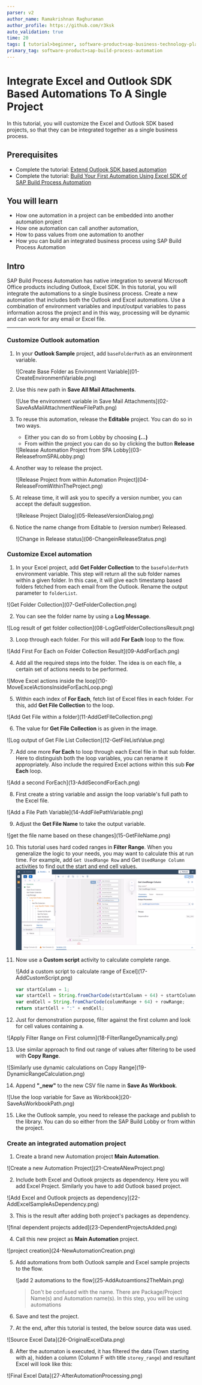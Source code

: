 ```yaml
---
parser: v2
author_name: Ramakrishnan Raghuraman
author_profile: https://github.com/r3ksk
auto_validation: true
time: 20
tags: [ tutorial>beginner, software-product>sap-business-technology-platform, tutorial>free-tier]
primary_tag: software-product>sap-build-process-automation
---
```


# Integrate Excel and Outlook SDK Based Automations To A Single Project
<!-- description --> In this tutorial, you will customize the Excel and Outlook SDK based projects, so that they can be integrated together as a single business process.

## Prerequisites
- Complete the tutorial: [Extend Outlook SDK based automation](spa-extend-outlook-automation)
- Complete the tutorial: [Build Your First Automation Using Excel SDK of SAP Build Process Automation](spa-create-excel-automation)

## You will learn
  - How one automation in a project can be embedded into another automation project
  - How one automation can call another automation,
  - How to pass values from one automation to another
  - How you can build an integrated business process using SAP Build Process Automation

## Intro
SAP Build Process Automation has native integration to several Microsoft Office products including Outlook, Excel SDK. In this tutorial, you will integrate the automations to a single business process. Create a new automation that includes both the Outlook and Excel automations. Use a combination of environment variables and input/output variables to pass information across the project and in this way, processing will be dynamic and can work for any email or Excel file.

---

### Customize Outlook automation


1. In your **Outlook Sample** project, add `baseFolderPath` as an environment variable.
   <!-- border -->![Create Base Folder as Environment Variable](01-CreateEnvironmentVariable.png)

2. Use this new path in **Save All Mail Attachments**.
   <!-- border -->![Use the environment variable in Save Mail Attachments](02-SaveAsMailAttachmentNewFilePath.png)

3. To reuse this automation, release the **Editable** project. You can do so in two ways.
    - Either you can do so from Lobby by choosing **(...)**
    - From within the project you can do so by clicking the button **Release**

    <!-- border -->![Release Automation Project from SPA Lobby](03-ReleasefromSPALobby.png)

4. Another way to release the project.
   <!-- border -->![Release Project from within Automation Project](04-ReleaseFromWithinTheProject.png)

5. At release time, it will ask you to specify a version number, you can accept the default suggestion.
   <!-- border -->![Release Project Dialog](05-ReleaseVersionDialog.png)

6. Notice the name change from Editable to (version number) Released.
   <!-- border -->![Change in Release status](06-ChangeinReleaseStatus.png)



### Customize Excel automation


1. In your Excel project, add **Get Folder Collection** to the `baseFolderPath` environment variable. This step will return all the sub folder names within a given folder. In this case, it will give each timestamp based folders fetched from each email from the Outlook. Rename the output parameter to `folderList`.
  <!-- border -->![Get Folder Collection](07-GetFolderCollection.png)

2. You can see the folder name by using a **Log Message**.
  <!-- border -->![Log result of get folder collection](08-LogGetFolderCollectionsResult.png)

3. Loop through each folder. For this will add **For Each** loop to the flow.
  <!-- border -->![Add First For Each on Folder Collection Result](09-AddForEach.png)

4. Add all the required steps into the folder. The idea is on each file, a certain set of actions needs to be performed.
  <!-- border -->![Move Excel actions inside the loop](10-MoveExcelActionsInsideForEachLoop.png)

5. Within each index of **For Each**, fetch list of Excel files in each folder. For this, add **Get File Collection** to the loop.
  <!-- border -->![Add Get File within a folder](11-AddGetFIleCollection.png)

6. The value for **Get File Collection** is as given in the image.
  <!-- border -->![Log output of Get File List Collection](12-GetFileListValue.png)

7. Add one more **For Each** to loop through each Excel file in that sub folder. Here to distinguish both the loop variables, you can rename it appropriately. Also include the required Excel actions within this sub **For Each** loop.
  <!-- border -->![Add a second ForEach](13-AddSecondForEach.png)

8. First create a string variable and assign the loop variable's full path to the Excel file.
  <!-- border -->![Add a File Path Variable](14-AddFilePathVariable.png)

9. Adjust the **Get File Name** to take the output variable.
  <!-- border -->![get the file name based on these changes](15-GetFileName.png)

10. This tutorial uses hard coded ranges in **Filter Range**. When you generalize the logic to your needs, you may want to calculate this at run time. For example, add `Get UsedRange Row` and Get `UsedRange Column` activities to find out the start and end cell values.
![Amend Filter Range with Dynamic Calculations](16-AddStarRangeStarActivities.png)

11. Now use a **Custom script** activity to calculate complete range.
    <!-- border -->![Add a custom script to calculate range of Excel](17-AddCustomScript.png)

    ```JavaScript
    var startColumn = 1;
    var startCell = String.fromCharCode(startColumn + 64) + startColumn;
    var endCell = String.fromCharCode(columnRange + 64) + rowRange;
    return startCell + ":" + endCell;
    ```

12. Just for demonstration purpose, filter against the first column and look for cell values containing a.
  <!-- border -->![Apply Filter Range on First column](18-FilterRangeDynamically.png)

13. Use similar approach to find out range of values after filtering to be used with **Copy Range**.
  <!-- border -->![Similarly use dynamic calculations on Copy Range](19-DynamicRangeCalculation.png)

14. Append **"\_new"** to the new CSV file name in **Save As Workbook**.
  <!-- border -->![Use the loop variable for Save as Workbook](20-SaveAsWorkbookPath.png)

15. Like the Outlook sample, you need to release the package and publish to the library. You can do so either from the SAP Build Lobby or from within the project.


### Create an integrated automation project


1. Create a brand new Automation project **Main Automation**.
  <!-- border -->![Create a new Automation Project](21-CreateANewProject.png)

2. Include both Excel and Outlook projects as dependency. Here you will add Excel Project. Similarly you have to add Outlook based project.
  <!-- border -->![Add Excel and Outlook projects as dependency](22-AddExcelSampleAsDependency.png)

3. This is the result after adding both project's packages as dependency.
  <!-- border -->![final dependent projects added](23-DependentProjectsAdded.png)

4. Call this new project as **Main Automation** project.
  <!-- border -->![project creation](24-NewAutomationCreation.png)

5. Add automations from both Outlook sample and Excel sample projects to the flow.
   <!-- border -->![add 2 automations to the flow](25-AddAutoamtions2TheMain.png)

    > Don't be confused with the name. There are Package/Project Name(s) and Automation name(s). In this step, you will be using automations

6. Save and test the project.

7. At the end, after this tutorial is tested, the below source data was used.
  <!-- border -->![Source Excel Data](26-OriginalExcelData.png)

8. After the automaton is executed, it has filtered the data (Town starting with a), hidden a column (Column F with title `storey_range`) and resultant Excel will look like this:
  <!-- border -->![Final Excel Data](27-AfterAutomationProcessing.png)
